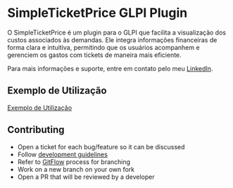 # SimpleTicketPrice GLPI Plugin

O SimpleTicketPrice é um plugin para o GLPI que facilita a visualização dos custos associados às demandas. Ele integra informações financeiras de forma clara e intuitiva, permitindo que os usuários acompanhem e gerenciem os gastos com tickets de maneira mais eficiente.

Para mais informações e suporte, entre em contato pelo meu [LinkedIn](https://www.linkedin.com/in/samuel-vitor-lopes/).

## Exemplo de Utilização
[Exemplo de Utilização](https://github.com/user-attachments/assets/23b3340e-ef7e-41a2-8b20-59b99c2f8eac)


## Contributing

* Open a ticket for each bug/feature so it can be discussed
* Follow [development guidelines](http://glpi-developer-documentation.readthedocs.io/en/latest/plugins/index.html)
* Refer to [GitFlow](http://git-flow.readthedocs.io/) process for branching
* Work on a new branch on your own fork
* Open a PR that will be reviewed by a developer
